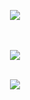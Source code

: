 <div align="center">

   <!-- BADGES -->
   ![](https://visitor-badge.laobi.icu/badge?page_id=barbara-menezes.barbara-menezes)
   
   <!-- GREETINGS -->
   <br><br>
   <a href="https://git.io/typing-svg"> <img src="https://readme-typing-svg.herokuapp.com?font=Poppins&size=40&color=5865F2&center=true&vCenter=true&width=500&lines=Hello+There+👋;I+am+Bárbara+Menezes...;Nice+to+meet+you!"> </a>
   <br><br>
   
   <!-- DATA -->
   <img style="vertical-align: middle;" src="https://github-readme-stats.vercel.app/api/top-langs/?username=barbara-menezes&layout=compact&theme=github_dark&hide_border=true&bg_color=00000000" />

</div>
